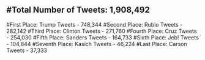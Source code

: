 #Total Number of Tweets: 1,908,492 
---
#First Place: Trump Tweets - 748,344
#Second Place: Rubio Tweets - 282,142
#Third Place: Clinton Tweets - 271,760
#Fourth Place: Cruz Tweets - 254,030
#Fifth Place: Sanders Tweets - 164,733
#Sixth Place: Jeb! Tweets - 104,844
#Seventh Place: Kasich Tweets - 46,224
#Last Place: Carson Tweets - 37,333
